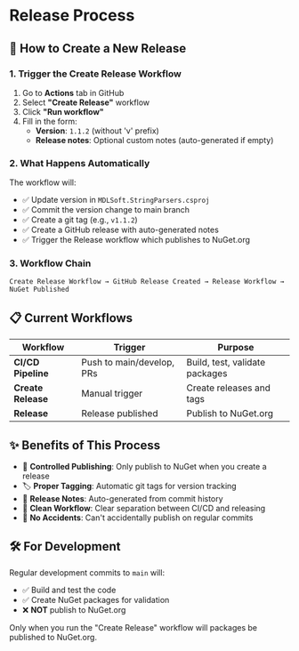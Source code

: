 # Release Process

## 🚀 How to Create a New Release

### 1. **Trigger the Create Release Workflow**
1. Go to **Actions** tab in GitHub
2. Select **"Create Release"** workflow  
3. Click **"Run workflow"**
4. Fill in the form:
   - **Version**: `1.1.2` (without 'v' prefix)
   - **Release notes**: Optional custom notes (auto-generated if empty)

### 2. **What Happens Automatically**
The workflow will:
- ✅ Update version in `MDLSoft.StringParsers.csproj`
- ✅ Commit the version change to main branch
- ✅ Create a git tag (e.g., `v1.1.2`)
- ✅ Create a GitHub release with auto-generated notes
- ✅ Trigger the Release workflow which publishes to NuGet.org

### 3. **Workflow Chain**
```
Create Release Workflow → GitHub Release Created → Release Workflow → NuGet Published
```

## 📋 **Current Workflows**

| Workflow | Trigger | Purpose |
|----------|---------|---------|
| **CI/CD Pipeline** | Push to main/develop, PRs | Build, test, validate packages |
| **Create Release** | Manual trigger | Create releases and tags |
| **Release** | Release published | Publish to NuGet.org |

## ✨ **Benefits of This Process**

- 🎯 **Controlled Publishing**: Only publish to NuGet when you create a release
- 🏷️ **Proper Tagging**: Automatic git tags for version tracking
- 📝 **Release Notes**: Auto-generated from commit history
- 🔄 **Clean Workflow**: Clear separation between CI/CD and releasing
- 🚫 **No Accidents**: Can't accidentally publish on regular commits

## 🛠️ **For Development**

Regular development commits to `main` will:
- ✅ Build and test the code
- ✅ Create NuGet packages for validation
- ❌ **NOT** publish to NuGet.org

Only when you run the "Create Release" workflow will packages be published to NuGet.org.